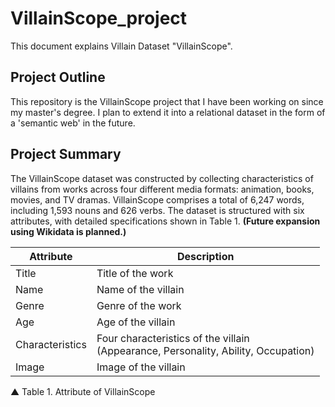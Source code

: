# VillainScope_project
This document explains Villain Dataset "VillainScope".

## Project Outline
This repository is the VillainScope project that I have been working on since my master's degree. I plan to extend it into a relational dataset in the form of a 'semantic web' in the future.

## Project Summary
The VillainScope dataset was constructed by collecting characteristics of villains from works across four different media formats: animation, books, movies, and TV dramas. VillainScope comprises a total of 6,247 words, including 1,593 nouns and 626 verbs. The dataset is structured with six attributes, with detailed specifications shown in Table 1. **(Future expansion using Wikidata is planned.)**

| Attribute | Description |
|---|---|
| Title | Title of the work |
| Name | Name of the villain |
| Genre | Genre of the work |
| Age | Age of the villain |
| Characteristics | Four characteristics of the villain<br>(Appearance, Personality, Ability, Occupation) |
| Image | Image of the villain |

▲ Table 1. Attribute of VillainScope 
